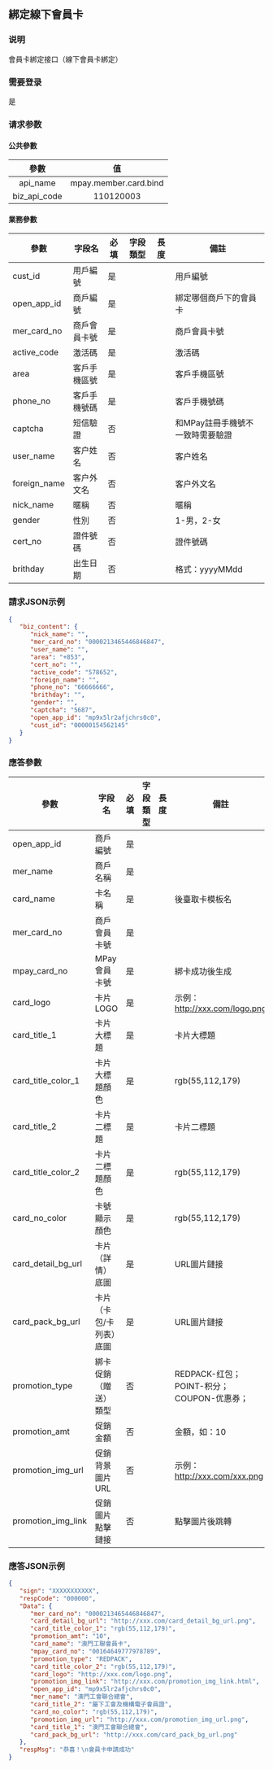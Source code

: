 ## 綁定線下會員卡

### 说明	

會員卡綁定接口（線下會員卡綁定）

### 需要登录

是

### 请求参数

#### 公共參數

|     參數     |          值           |
| :----------: | :-------------------: |
|   api_name   | mpay.member.card.bind |
| biz_api_code |       110120003       |

#### 業務參數

| 參數           | 字段名           | 必填 | 字段類型 | 長度 | 備註                    |
| -------------- | ---------------- | ---- | -------- | ---- | ----------------------- |
| cust_id        | 用戶編號         | 是   |          |      | 用戶編號                |
| open_app_id | 商戶編號         | 是   |          |      |   綁定哪個商戶下的會員卡    |
| mer_card_no        | 商戶會員卡號         | 是   |          |      | 商戶會員卡號                |
| active_code    | 激活碼           | 是   |          |      | 激活碼                  |
| area           | 客戶手機區號     | 是   |          |      | 客戶手機區號            |
| phone_no       | 客戶手機號碼     | 是   |          |      | 客戶手機號碼            |
| captcha    | 短信驗證       | 否   |          |      | 和MPay註冊手機號不一致時需要驗證              |
| user_name        | 客户姓名         | 否   |          |      | 客户姓名                |
| foreign_name        | 客户外文名         | 否   |          |      | 客户外文名                |
| nick_name        | 暱稱         | 否   |          |      | 暱稱                |
| gender        | 性別         | 否   |          |      | 1-男，2-女                |
| cert_no        | 證件號碼         | 否   |          |      | 證件號碼                |
| brithday        | 出生日期         | 否   |          |      | 格式：yyyyMMdd         |


### 請求JSON示例
```json
{
   "biz_content": {
      "nick_name": "",
      "mer_card_no": "0000213465446846847",
      "user_name": "",
      "area": "+853",
      "cert_no": "",
      "active_code": "578652",
      "foreign_name": "",
      "phone_no": "66666666",
      "brithday": "",
      "gender": "",
      "captcha": "5687",
      "open_app_id": "mp9x5lr2afjchrs0c0",
      "cust_id": "00000154562145"
   }
}
```

### 應答參數

| 參數        | 字段名       | 必填 | 字段類型 | 長度 | 備註         |
| ----------- | ------------ | ---- | -------- | ---- | ------------ |
| open_app_id | 商戶編號         | 是   |          |      |                 |
| mer_name | 商戶名稱         | 是   |          |      |                 |
| card_name | 卡名稱         | 是   |          |      |  後臺取卡模板名  |
| mer_card_no | 商戶會員卡號         | 是   |          |      |               |
| mpay_card_no| MPay會員卡號     | 是   |          |      | 綁卡成功後生成     |
| card_logo               | 卡片LOGO         | 是   |          |      | 示例：http://xxx.com/logo.png         |
| card_title_1        | 卡片大標題       | 是   |          |      | 卡片大標題       |
| card_title_color_1  | 卡片大標題顏色   | 是   |          |      | rgb(55,112,179)   |
| card_title_2       | 卡片二標題       | 是   |          |      | 卡片二標題       |
| card_title_color_2 | 卡片二標題顏色   | 是   |          |      | rgb(55,112,179)   |
| card_no_color           | 卡號顯示顏色     | 是   |          |      | rgb(55,112,179)     |
| card_detail_bg_url           | 卡片（詳情）底圖     | 是   |          |      | URL圖片鏈接     |
| card_pack_bg_url           | 卡片（卡包/卡列表）底圖     | 是    |          |      | URL圖片鏈接     |
| promotion_type | 綁卡促銷（贈送）類型       | 否   |          |      | REDPACK-红包；POINT-积分；COUPON-优惠券； |
| promotion_amt | 促銷金額   | 否   |          |      | 金額，如：10   |
| promotion_img_url | 促銷背景圖片URL   | 否   |          |      | 示例：http://xxx.com/xxx.png   |
| promotion_img_link | 促銷圖片點擊鏈接   | 否   |          |      | 點擊圖片後跳轉   |



### 應答JSON示例
```json
{
   "sign": "XXXXXXXXXXX",
   "respCode": "000000",
   "Data": {
      "mer_card_no": "0000213465446846847",
      "card_detail_bg_url": "http://xxx.com/card_detail_bg_url.png",
      "card_title_color_1": "rgb(55,112,179)",
      "promotion_amt": "10",
      "card_name": "澳門工聯會員卡",
      "mpay_card_no": "00164649777978789",
      "promotion_type": "REDPACK",
      "card_title_color_2": "rgb(55,112,179)",
      "card_logo": "http://xxx.com/logo.png",
      "promotion_img_link": "http://xxx.com/promotion_img_link.html",
      "open_app_id": "mp9x5lr2afjchrs0c0",
      "mer_name": "澳門工會聯合總會",
      "card_title_2": "屬下工會及機構電子會員證",
      "card_no_color": "rgb(55,112,179)",
      "promotion_img_url": "http://xxx.com/promotion_img_url.png",
      "card_title_1": "澳門工會聯合總會",
      "card_pack_bg_url": "http://xxx.com/card_pack_bg_url.png"
   },
   "respMsg": "恭喜！\n會員卡申請成功"
}
```


